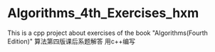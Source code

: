 # Algorithms_4th_Exercises_hxm
This is a cpp project about exercises of the book "Algorithms(Fourth Edition)"
算法第四版课后系题解答
用c++编写
